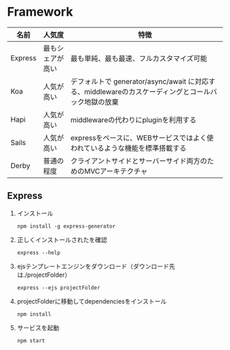 # Framework

   名前 | 人気度 | 特徴
   ---------| ----------------|--------------------------------------------------------------
   Express  | 最もシェアが高い | 最も単純、最も最速、フルカスタマイズ可能
   Koa      | 人気が高い | デフォルトで generator/async/await に対応する、middlewareのカスケーディングとコールバック地獄の放棄
   Hapi     | 人気が高い | middlewareの代わりにpluginを利用する
   Sails    | 人気が高い | expressをベースに、WEBサービスではよく使われているような機能を標準搭載する
   Derby    | 普通の程度 | クライアントサイドとサーバーサイド両方のためのMVCアーキテクチャ

## Express
1. インストール
   ```
   npm install -g express-generator
   ```
1. 正しくインストールされたを確認
   ```
   express --help
   ```
1. ejsテンプレートエンジンをダウンロード（ダウンロード先は./projectFolder）
   ```
   express --ejs projectFolder
   ```
1. projectFolderに移動してdependenciesをインストール
   ```
   npm install
   ```
1. サービスを起動
   ```
   npm start
   ```